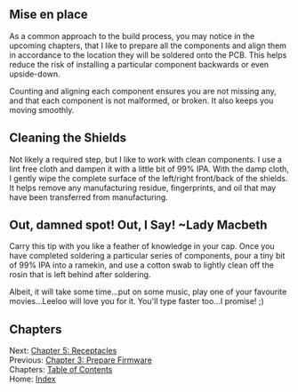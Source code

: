 ## Mise en place
As a common approach to the build process, you may notice in the upcoming chapters, that I like to prepare all the components and align them in accordance to the location they will be soldered onto the PCB.  This helps reduce the risk of installing a particular component backwards or even upside-down.

Counting and aligning each component ensures you are not missing any, and that each component is not malformed, or broken.  It also keeps you moving smoothly.

## Cleaning the Shields
Not likely a required step, but I like to work with clean components.  I use a lint free cloth and dampen it with a little bit of 99% IPA.  With the damp cloth, I gently wipe the complete surface of the left/right front/back of the shields.  It helps remove any manufacturing residue, fingerprints, and oil that may have been transferred from manufacturing.

## Out, damned spot! Out, I Say! ~Lady Macbeth
Carry this tip with you like a feather of knowledge in your cap.  Once you have completed soldering a particular series of components, pour a tiny bit of 99% IPA into a ramekin, and use a cotton swab to lightly clean off the rosin that is left behind after soldering.

Albeit, it will take some time...put on some music, play one of your favourite movies...Leeloo will love you for it.  You'll type faster too...I promise! ;)

## Chapters
Next: [Chapter 5: Receptacles](5-Receptacles.md) \
Previous: [Chapter 3: Prepare Firmware](3-Prepare-Firmware.md) \
Chapters: [Table of Contents](README.md) \
Home: [Index](/README.md)
